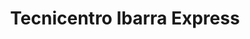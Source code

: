 ---
title: "Tecnicentro Ibarra Express"
url: /ibarra/tecnicentro-ibarra-express-avenida-mariano-acosta/
shop: general
---